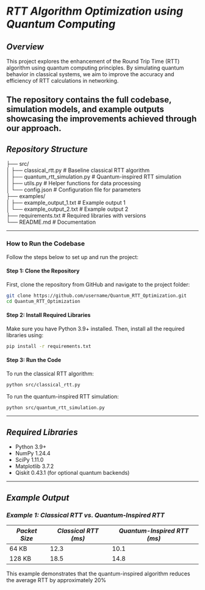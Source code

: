 # *RTT Algorithm Optimization using Quantum Computing*

## *Overview*
This project explores the enhancement of the Round Trip Time (RTT) algorithm using quantum computing principles. By simulating quantum behavior in classical systems, we aim to improve the accuracy and efficiency of RTT calculations in networking.

The repository contains the full codebase, simulation models, and example outputs showcasing the improvements achieved through our approach.
---
## *Repository Structure*

├── src/  
│   ├── classical_rtt.py          # Baseline classical RTT algorithm  
│   ├── quantum_rtt_simulation.py # Quantum-inspired RTT simulation  
│   ├── utils.py                  # Helper functions for data processing  
│   └── config.json               # Configuration file for parameters  
├── examples/  
│   ├── example_output_1.txt      # Example output 1  
│   └── example_output_2.txt      # Example output 2  
├── requirements.txt              # Required libraries with versions  
└── README.md                     # Documentation  


---

### **How to Run the Codebase**

Follow the steps below to set up and run the project:

#### **Step 1: Clone the Repository**  
First, clone the repository from GitHub and navigate to the project folder:

```bash
git clone https://github.com/username/Quantum_RTT_Optimization.git
cd Quantum_RTT_Optimization
```

#### **Step 2: Install Required Libraries**  
Make sure you have Python 3.9+ installed. Then, install all the required libraries using:

```bash
pip install -r requirements.txt
```

#### **Step 3: Run the Code**  
To run the classical RTT algorithm:  
```bash
python src/classical_rtt.py
```

To run the quantum-inspired RTT simulation:  
```bash
python src/quantum_rtt_simulation.py
```



---
## *Required Libraries*
- Python 3.9+  
- NumPy 1.24.4  
- SciPy 1.11.0  
- Matplotlib 3.7.2  
- Qiskit 0.43.1 (for optional quantum backends)

---

## *Example Output*

### *Example 1: Classical RTT vs. Quantum-Inspired RTT*

| *Packet Size* | *Classical RTT (ms)* | *Quantum-Inspired RTT (ms)* |  
|-----------------|------------------------|-------------------------------|  
| 64 KB           | 12.3                   | 10.1                          |  
| 128 KB          | 18.5                   | 14.8                          |  

This example demonstrates that the quantum-inspired algorithm reduces the average RTT by approximately 20%

